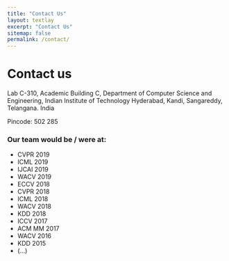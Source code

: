 ```yaml
---
title: "Contact Us"
layout: textlay
excerpt: "Contact Us"
sitemap: false
permalink: /contact/
---
```


<h1 class='page-header'>
Contact us
</h1>

Lab C-310,
Academic Building C,
Department of Computer Science and Engineering,
Indian Institute of Technology Hyderabad,
Kandi, Sangareddy, 
Telangana.
India 

Pincode: 502 285 

### Our team would be / were at:

* CVPR 2019
* ICML 2019
* IJCAI 2019
* WACV 2019
* ECCV 2018
* CVPR 2018
* ICML 2018
* WACV 2018
* KDD 2018
* ICCV 2017
* ACM MM 2017
* WACV 2016
* KDD 2015 
* (...)